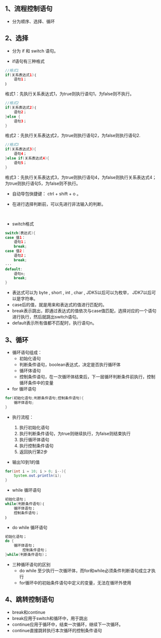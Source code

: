 ## 1、流程控制语句

- 分为顺序、选择、循环

## 2、选择

- 分为 if 和 switch 语句。

- if语句有三种格式

```java
//格式1
if(关系表达式1)｛
    语句1；
｝
```

格式1：先执行关系表达式1，为true则执行语句1，为false则不执行。

```Java
//格式2
if(关系表达式2)｛
    语句2；
}else {
    语句3；
}
```

格式2：先执行关系表达式2，为true则执行语句2，为false则执行语句2.

```Java
//格式3
if(关系表达式3){
    语句4；
}else if(关系表达式4){
    语句5；
}
```

格式3：先执行关系表达式3，为true则执行语句4，为false则执行关系表达式4；为true则执行语句5，为false则不执行。

- 自动导包快捷键： ctrl + shift + o  。

- 在进行选择判断前，可以先进行非法输入的判断。

</br>

- switch格式

```Java
switch(表达式){
case 值1：
    语句1；
    break;
case 值2：
    语句2；
    break;
···
default:
    语句n;
    break; 
}
```

- 表达式可以为 byte , short , int , char , JDK5以后可以为枚举， JDK7以后可以是字符串。
- case后的值，就是用来和表达式的值进行匹配的。
- break表示跳出，即通过表达式的值依次与case值匹配，选择对应的一个语句进行执行，然后就跳出switch语句。
- default表示所有值都不匹配时，执行语句n。

## 3、循环

- 循环语句组成：
  - 初始化语句
  - 判断条件语句，boolean表达式，决定是否执行循环体
  - 循环体语句
  - 控制条件语句，在一次循环体结束后，下一层循环判断条件前执行，控制循环条件中的变量
- for 循环语句

```Java
for(初始化语句;判断条件语句;控制条件语句){
    循环体语句;
}
```

- 执行流程：
  1. 执行初始化语句
  2. 执行判断条件语句，为true则继续执行，为false则结束执行
  3. 执行循环体语句
  4. 执行控制条件语句
  5. 返回执行第2步

- 输出10到1的值

```Java
for(int i = 10; i > 0; i--){
	System.out.println(i);
}
```

- while 循环语句

```Java
初始化语句；
while(判断条件语句)｛
	循环体语句；
    控制条件语句；
｝
```

- do while 循环语句

```Java
初始化语句；
do {
    循环体语句；
        控制条件语句；
}while(判断条件语句)；
```

- 三种循环语句的区别
  - do while 至少执行一次循环体，而for和while必须条件判断语句成立才执行
  - for循环中的初始条件语句中定义的变量，无法在循环外使用

## 4、跳转控制语句

- break和continue
- break应用于switch和循环中，用于跳出
- continue应用于循环中，结束一次循环，继续下一次循环。
- continue直接跳转执行本次循环的控制条件语句